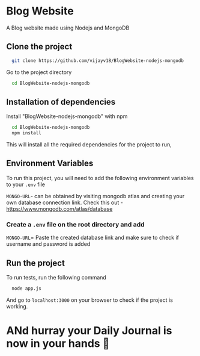 # Blog Website

A Blog website made using Nodejs and MongoDB

## Clone the project

```bash
  git clone https://github.com/vijayv18/BlogWebsite-nodejs-mongodb
```

Go to the project directory

```bash
  cd BlogWebsite-nodejs-mongodb
```

## Installation of dependencies

Install "BlogWebsite-nodejs-mongodb" with npm

```bash
  cd BlogWebsite-nodejs-mongodb
  npm install 
```
This will install all the required dependencies for the project to run,    
## Environment Variables

To run this project, you will need to add the following environment variables to your `.env` file
 

`MONGO-URL`- can be obtained by visiting mongodb atlas and creating your own database connection link. Check this out - https://www.mongodb.com/atlas/database

### Create a `.env` file on the root directory and add 

`MONGO-URL`= Paste the created database link and make sure to check if username and password is added

## Run the project

To run tests, run the following command

```bash
  node app.js
```

And go to `localhost:3000` on your browser to check if the project is working.

# ANd hurray your Daily Journal is now in your hands 🚀
